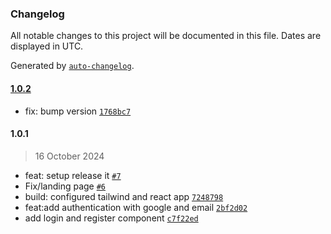 ### Changelog

All notable changes to this project will be documented in this file. Dates are displayed in UTC.

Generated by [`auto-changelog`](https://github.com/CookPete/auto-changelog).

#### [1.0.2](https://github.com/Biplav-05/WEB-TASK-TRACKER/compare/1.0.1...1.0.2)

- fix: bump version [`1768bc7`](https://github.com/Biplav-05/WEB-TASK-TRACKER/commit/1768bc778e331a4a0f740d6bf1607fcc12e52ffa)

#### 1.0.1

> 16 October 2024

- feat: setup release it [`#7`](https://github.com/Biplav-05/WEB-TASK-TRACKER/pull/7)
- Fix/landing page [`#6`](https://github.com/Biplav-05/WEB-TASK-TRACKER/pull/6)
- build: configured tailwind and react app [`7248798`](https://github.com/Biplav-05/WEB-TASK-TRACKER/commit/7248798a5533627cadbf7d1175fcfdb854e3a2c3)
- feat:add authentication with google and email [`2bf2d02`](https://github.com/Biplav-05/WEB-TASK-TRACKER/commit/2bf2d020b27541e82c8bbe80fd55f7167a54ba39)
- add login and register component [`c7f22ed`](https://github.com/Biplav-05/WEB-TASK-TRACKER/commit/c7f22edc148ae0eab3e94f5d1931c5754681ee22)

